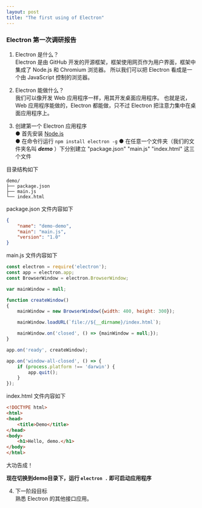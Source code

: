 ```yaml
---
layout: post
title: "The first using of Electron"
---
```


### Electron 第一次调研报告

1. Electron 是什么？  
Electron 是由 GitHub 开发的开源框架，框架使用网页作为用户界面，框架中集成了 Node.js 和 Chromium 浏览器。 所以我们可以把 Electron 看成是一个由 JavaScript 控制的浏览器。

2. Electron 能做什么？  
我们可以像开发 Web 应用程序一样，用其开发桌面应用程序。 也就是说，Web 应用程序能做的，Electron 都能做，只不过 Electron 把注意力集中在桌面应用程序上。

3. 创建第一个 Electron 应用程序  
    ● 首先安装 [Node.js](https://nodejs.org/en/)  
    ● 在命令行运行 `npm install electron -g`
    ● 在任意一个文件夹（我们的文件夹名叫 **_demo_** ）下分别建立 "package.json" "main.js" "index.html" 这三个文件


目录结构如下

```
demo/
├── package.json
├── main.js
└── index.html
```


package.json 文件内容如下

```json
{
    "name": "demo-demo",
    "main": "main.js",
    "version": "1.0"
}
```


main.js 文件内容如下
```js
const electron = require('electron');
const app = electron.app;
const BrowserWindow = electron.BrowserWindow;

var mainWindow = null;

function createWindow()
{
    mainWindow = new BrowserWindow({width: 400, height: 300});

    mainWindow.loadURL(`file://${__dirname}/index.html`);

    mainWindow.on('closed', () => {mainWindow = null;});
}

app.on('ready', createWindow);

app.on('window-all-closed', () => {
    if (process.platform !== 'darwin') {
        app.quit();
    }
});
```

index.html 文件内容如下

```html
<!DOCTYPE html>
<html>
<head>
    <title>Demo</title>
</head>
<body>
    <h1>Hello, demo.</h1>
</body>
</html>
```

大功告成！

**现在切换到demo目录下，运行 `electron .` 即可启动应用程序**

4. 下一阶段目标  
熟悉 Electron 的其他接口应用。

